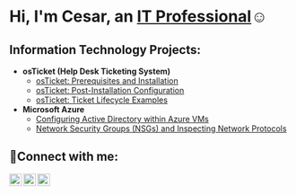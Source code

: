 
<h1>Hi, I'm Cesar, an <a href="https://linkedin.com/in/cesar-c-saenz">IT Professional</a>☺</h1>

<h2> Information Technology Projects:</h2>

- <b>osTicket (Help Desk Ticketing System)</b>
  - [osTicket: Prerequisites and Installation](https://github.com/cesarcsaenz/osticket-prereqs)
  - [osTicket: Post-Installation Configuration]([https://github.com/cesarcsaenz/osticket-postinstall)
  - [osTicket: Ticket Lifecycle Examples](https://github.com/cesarcsaenz/ticket-lifecycle)
- <b>Microsoft Azure</b>
  - [Configuring Active Directory within Azure VMs](https://github.com/cesarcsaenz/configure-ad)
  - [Network Security Groups (NSGs) and Inspecting Network Protocols](https://github.com/cesarcsaenz/azure-network-protocols)

<h2>🤳Connect with me:</h2>

[<img align="left" alt="Cesar | Twitter" width="22px" src="https://cdn.jsdelivr.net/npm/simple-icons@v3/icons/twitter.svg" />][twitter]
[<img align="left" alt="Cesar | LinkedIn" width="22px" src="https://cdn.jsdelivr.net/npm/simple-icons@v3/icons/linkedin.svg" />][linkedin]
[<img align="left" alt="Cesar | Instagram" width="22px" src="https://cdn.jsdelivr.net/npm/simple-icons@v3/icons/instagram.svg" />][instagram]

[twitter]: https://twitter.com/CesarSaenz1035
[instagram]: https://www.instagram.com/Josh
[linkedin]: https://linkedin.com/in/cesar-c-saenz
